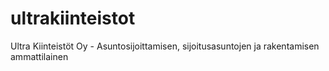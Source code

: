 # ultrakiinteistot
Ultra Kiinteistöt Oy - Asuntosijoittamisen, sijoitusasuntojen ja rakentamisen ammattilainen
